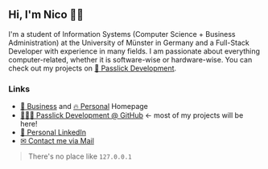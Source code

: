 ## Hi, I'm Nico 👋🏻

I'm a student of Information Systems (Computer Science + Business Administration) at the University of Münster in Germany and a Full-Stack Developer with experience in many fields. I am passionate about everything computer-related, whether it is software-wise or hardware-wise. You can check out my projects on [🚀 Passlick Development](https://passlickdev.com).

### Links
- [💼 Business](https://passlickdev.com) and [🔥 Personal](https://nico.passlick.xyz) Homepage
- [👩🏻‍💻 Passlick Development @ GitHub](https://github.com/passlickdevcom) ← most of my projects will be here!
- [🎯 Personal LinkedIn](https://www.linkedin.com/in/nico-passlick/)
- [✉ Contact me via Mail](mailto:np@passlickdev.com) 

> There's no place like `127.0.0.1`

<!--
**passlickdev/passlickdev** is a ✨ _special_ ✨ repository because its `README.md` (this file) appears on your GitHub profile.

Here are some ideas to get you started:

- 🔭 I’m currently working on ...
- 🌱 I’m currently learning ...
- 👯 I’m looking to collaborate on ...
- 🤔 I’m looking for help with ...
- 💬 Ask me about ...
- 📫 How to reach me: ...
- 😄 Pronouns: ...
- ⚡ Fun fact: ...
-->
